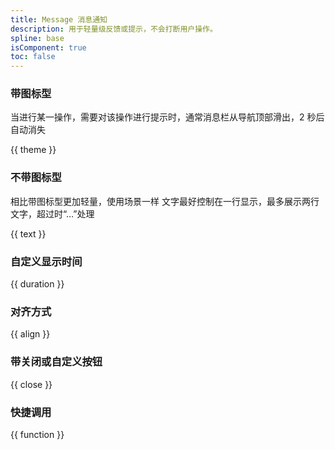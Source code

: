 ```yaml
---
title: Message 消息通知
description: 用于轻量级反馈或提示，不会打断用户操作。
spline: base
isComponent: true
toc: false
---
```


### 带图标型

当进行某一操作，需要对该操作进行提示时，通常消息栏从导航顶部滑出，2 秒后自动消失

{{ theme }}

### 不带图标型

相比带图标型更加轻量，使用场景一样
文字最好控制在一行显示，最多展示两行文字，超过时“…”处理

{{ text }}

### 自定义显示时间

{{ duration }}

### 对齐方式

{{ align }}

### 带关闭或自定义按钮

{{ close }}

### 快捷调用

{{ function }}
